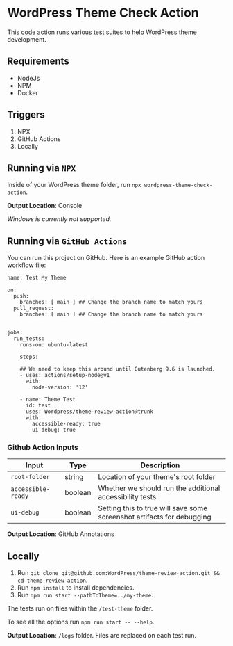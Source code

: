 # WordPress Theme Check Action

This code action runs various test suites to help WordPress theme development.

## Requirements

-   NodeJs
-   NPM
-   Docker

## Triggers

1. NPX
2. GitHub Actions
3. Locally

## Running via `NPX`

Inside of your WordPress theme folder, run `npx wordpress-theme-check-action`.

**Output Location**: Console

_Windows is currently not supported._

## Running via `GitHub Actions`

You can run this project on GitHub. Here is an example GitHub action workflow file:

```
name: Test My Theme

on:
  push:
    branches: [ main ] ## Change the branch name to match yours
  pull_request:
    branches: [ main ] ## Change the branch name to match yours


jobs:
  run_tests:
    runs-on: ubuntu-latest

    steps:

    ## We need to keep this around until Gutenberg 9.6 is launched.
    - uses: actions/setup-node@v1
      with:
        node-version: '12'

    - name: Theme Test
      id: test
      uses: Wordpress/theme-review-action@trunk
      with:
        accessible-ready: true
        ui-debug: true
```

### Github Action Inputs

| Input              | Type    | Description                                                            |
| ------------------ | ------- | ---------------------------------------------------------------------- |
| `root-folder`      | string  | Location of your theme's root folder                                   |
| `accessible-ready` | boolean | Whether we should run the additional accessibility tests               |
| `ui-debug`         | boolean | Setting this to true will save some screenshot artifacts for debugging |

**Output Location**: GitHub Annotations

## Locally

1. Run `git clone git@github.com:WordPress/theme-review-action.git && cd theme-review-action`.
2. Run `npm install` to install dependencies.
3. Run `npm run start --pathToTheme=../my-theme`.

The tests run on files within the `/test-theme` folder.

To see all the options run `npm run start -- --help`.

**Output Location**: `/logs` folder. Files are replaced on each test run.
